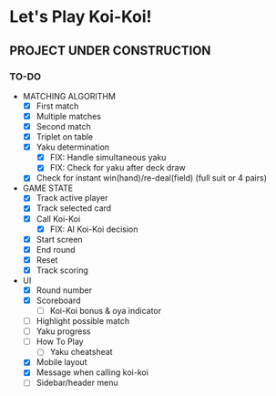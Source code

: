 # Let's Play Koi-Koi!

## PROJECT UNDER CONSTRUCTION

### TO-DO
- MATCHING ALGORITHM
  - [x] First match
  - [x] Multiple matches
  - [x] Second match
  - [x] Triplet on table
  - [x] Yaku determination
    - [x] FIX: Handle simultaneous yaku
    - [x] FIX: Check for yaku after deck draw
  - [x] Check for instant win(hand)/re-deal(field) (full suit or 4 pairs)

- GAME STATE
  - [x] Track active player
  - [x] Track selected card
  - [x] Call Koi-Koi
    - [x] FIX: AI Koi-Koi decision
  - [x] Start screen
  - [x] End round
  - [x] Reset
  - [x] Track scoring

- UI
  - [x] Round number
  - [x] Scoreboard
    - [ ] Koi-Koi bonus & oya indicator
  - [ ] Highlight possible match
  - [ ] Yaku progress
  - [ ] How To Play
    - [ ] Yaku cheatsheat
  - [x] Mobile layout
  - [x] Message when calling koi-koi
  - [ ] Sidebar/header menu
